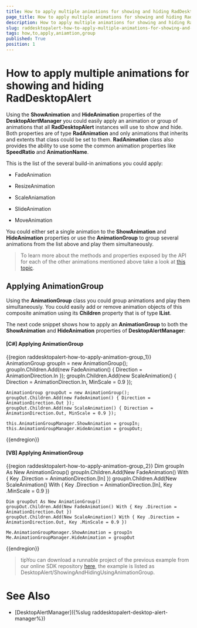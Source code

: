 ```yaml
---
title: How to apply multiple animations for showing and hiding RadDesktopAlert
page_title: How to apply multiple animations for showing and hiding RadDesktopAlert
description: How to apply multiple animations for showing and hiding RadDesktopAlert
slug: raddesktopalert-how-to-apply-multiple-animations-for-showing-and-hiding-raddesktopalert
tags: how,to,apply,aniamtion,group
published: True
position: 1
---
```


# How to apply multiple animations for showing and hiding RadDesktopAlert

Using the __ShowAnimation__ and __HideAnimation__ properties of the __DesktopAlertManager__ you could easily apply an animation or group of animations that all __RadDesktopAlert__ instances will use to show and hide. Both properties are of type __RadAnimation__ and only animations that inherits and extents that class could be set to them. __RadAnimation__ class also provides the ability to use some the common animation properties like __SpeedRatio__ and __AnimationName__.

This is the list of the several build-in animations you could apply:

* FadeAnimation

* ResizeAnimation

* ScaleAniamation

* SlideAnimation

* MoveAnimation

You could either set a single animation to the __ShowAnimation__ and __HideAnimation__ properties or use the __AnimationGroup__ to group several animations from the list above and play them simultaneously.

>To learn more about the methods and properties exposed by the API for each of the other animations mentioned above take a look at [this topic](http://docs.telerik.com/devtools/wpf/api/html/N_Telerik_Windows_Controls_Animation.htm).

## Applying AnimationGroup

Using the __AnimationGroup__ class you could group animations and play them simultaneously. You could easily add or remove animation objects of this composite animation using its __Children__ property that is of type __IList__. 

The next code snippet shows how to apply an __AnimationGroup__ to both the __ShowAnimation__ and __HideAnimation__ properties of __DesktopAlertManager__:

#### __[C#] Applying AnimationGroup__

{{region raddesktopalert-how-to-apply-animation-group_1}}
	AnimationGroup groupIn = new AnimationGroup();
	groupIn.Children.Add(new FadeAnimation() { Direction = AnimationDirection.In });
	groupIn.Children.Add(new ScaleAnimation() { Direction = AnimationDirection.In, MinScale = 0.9 });

	AnimationGroup groupOut = new AnimationGroup();
	groupOut.Children.Add(new FadeAnimation() { Direction = AnimationDirection.Out });
	groupOut.Children.Add(new ScaleAnimation() { Direction = AnimationDirection.Out, MinScale = 0.9 });

	this.AnimationGroupManager.ShowAnimation = groupIn;
	this.AnimationGroupManager.HideAnimation = groupOut;
{{endregion}}

#### __[VB] Applying AnimationGroup__

{{region raddesktopalert-how-to-apply-animation-group_2}}
	Dim groupIn As New AnimationGroup() 
	groupIn.Children.Add(New FadeAnimation() With { Key .Direction = AnimationDirection.[In] })
	groupIn.Children.Add(New ScaleAnimation() With { Key .Direction = AnimationDirection.[In], Key .MinScale = 0.9 })

	Dim groupOut As New AnimationGroup()
	groupOut.Children.Add(New FadeAnimation() With { Key .Direction = AnimationDirection.Out })
	groupOut.Children.Add(New ScaleAnimation() With { Key .Direction = AnimationDirection.Out, Key .MinScale = 0.9 })

	Me.AnimationGroupManager.ShowAnimation = groupIn
	Me.AnimationGroupManager.HideAnimation = groupOut
{{endregion}}

>tipYou can download a runnable project of the previous example from our online SDK repository [here](https://github.com/telerik/xaml-sdk), the example is listed as DesktopAlert/ShowingAndHidingUsingAnimationGroup.

# See Also

 * [DesktopAlertManager]({%slug raddesktopalert-desktop-alert-manager%})
